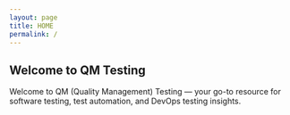 ```yaml
---
layout: page
title: HOME
permalink: /
---
```


## Welcome to QM Testing

Welcome to QM (Quality Management) Testing — your go-to resource for software testing, test automation, and DevOps testing insights.
